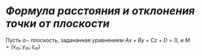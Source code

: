 # _Формула расстояния и отклонения точки от плоскости_

Пусть $a -$ плоскость, задананная уравнением  $Ax + By + Cz + D = 0$, и $M = (x_m; y_m; z_m)$ 


